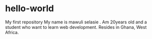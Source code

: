 # hello-world
My first repository
My name is mawuli selasie .
Am 20years old and a student who want to learn web development.
Resides in Ghana, West Africa.
